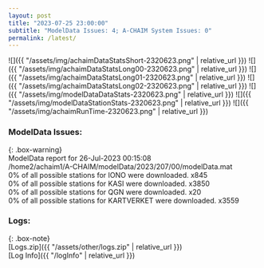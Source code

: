 ```yaml
---
layout: post
title: "2023-07-25 23:00:00"
subtitle: "ModelData Issues: 4; A-CHAIM System Issues: 0"
permalink: /latest/
---
```


![]({{ "/assets/img/achaimDataStatsShort-2320623.png" | relative_url }})
![]({{ "/assets/img/achaimDataStatsLong00-2320623.png" | relative_url }})
![]({{ "/assets/img/achaimDataStatsLong01-2320623.png" | relative_url }})
![]({{ "/assets/img/achaimDataStatsLong02-2320623.png" | relative_url }})
![]({{ "/assets/img/modelDataDataStats-2320623.png" | relative_url }})
![]({{ "/assets/img/modelDataStationStats-2320623.png" | relative_url }})
![]({{ "/assets/img/achaimRunTime-2320623.png" | relative_url }})


### ModelData Issues:  
  
{: .box-warning}  
 ModelData report for 26-Jul-2023 00:15:08   
 /home2/achaim1/A-CHAIM/modelData/2023/207/00/modelData.mat   
 0% of all possible stations for IONO were downloaded. x845   
 0% of all possible stations for KASI were downloaded. x3850   
 0% of all possible stations for QGN were downloaded. x20   
 0% of all possible stations for KARTVERKET were downloaded. x3559   
  


### Logs:  
  
{: .box-note}  
[Logs.zip]({{ "/assets/other/logs.zip" | relative_url }})  
[Log Info]({{ "/logInfo" | relative_url }})  
